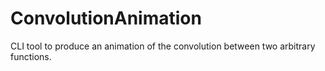 # ConvolutionAnimation
CLI tool to produce an animation of the convolution between two arbitrary functions.

